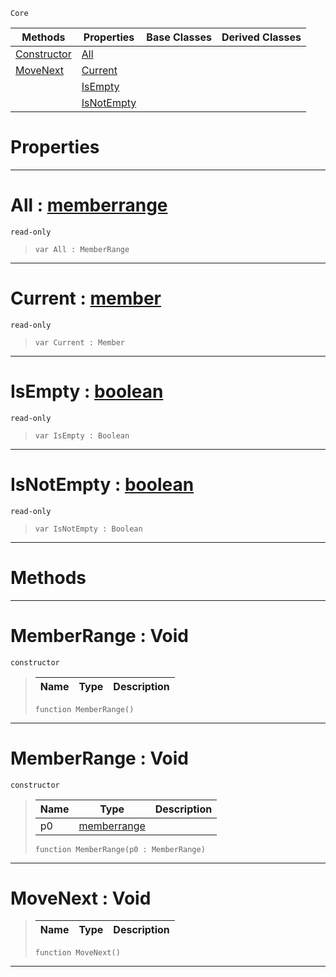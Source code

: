  `Core`

|Methods|Properties|Base Classes|Derived Classes|
|---|---|---|---|
|[ Constructor](https://github.com/ArendDanielek/ZeroDocsTest/blob/master/code_reference/zilch_base_types/memberrange.markdown#memberrange-void)|[ All](https://github.com/ArendDanielek/ZeroDocsTest/blob/master/code_reference/zilch_base_types/memberrange.markdown#all-zero-engine-document)| | |
|[ MoveNext](https://github.com/ArendDanielek/ZeroDocsTest/blob/master/code_reference/zilch_base_types/memberrange.markdown#movenext-void)|[ Current](https://github.com/ArendDanielek/ZeroDocsTest/blob/master/code_reference/zilch_base_types/memberrange.markdown#current-zero-engine-docu)| | |
| |[ IsEmpty](https://github.com/ArendDanielek/ZeroDocsTest/blob/master/code_reference/zilch_base_types/memberrange.markdown#isempty-zero-engine-docu)| | |
| |[ IsNotEmpty](https://github.com/ArendDanielek/ZeroDocsTest/blob/master/code_reference/zilch_base_types/memberrange.markdown#isnotempty-zero-engine-d)| | |


 #  Properties


---  
 #  All : [memberrange](https://github.com/ArendDanielek/ZeroDocsTest/blob/master/code_reference/zilch_base_types/memberrange.markdown)

 `read-only`

> 
> ``` lang=cpp, name=Zilch
> var All : MemberRange


---  
 #  Current : [member](https://github.com/ArendDanielek/ZeroDocsTest/blob/master/code_reference/zilch_base_types/member.markdown)

 `read-only`

> 
> ``` lang=cpp, name=Zilch
> var Current : Member


---  
 #  IsEmpty : [boolean](https://github.com/ArendDanielek/ZeroDocsTest/blob/master/code_reference/zilch_base_types/boolean.markdown)

 `read-only`

> 
> ``` lang=cpp, name=Zilch
> var IsEmpty : Boolean


---  
 #  IsNotEmpty : [boolean](https://github.com/ArendDanielek/ZeroDocsTest/blob/master/code_reference/zilch_base_types/boolean.markdown)

 `read-only`

> 
> ``` lang=cpp, name=Zilch
> var IsNotEmpty : Boolean


---  
 #  Methods


---  
 #  MemberRange : Void

 `constructor`

> 
> |Name|Type|Description|
> |---|---|---|
> ``` lang=cpp, name=Zilch
> function MemberRange()
> ``` 


---  
 #  MemberRange : Void

 `constructor`

> 
> |Name|Type|Description|
> |---|---|---|
> |p0|[memberrange](https://github.com/ArendDanielek/ZeroDocsTest/blob/master/code_reference/zilch_base_types/memberrange.markdown)| |
> ``` lang=cpp, name=Zilch
> function MemberRange(p0 : MemberRange)
> ``` 


---  
 #  MoveNext : Void

> 
> |Name|Type|Description|
> |---|---|---|
> ``` lang=cpp, name=Zilch
> function MoveNext()
> ``` 


---  
 
  
  
  
  
  
  
  

 